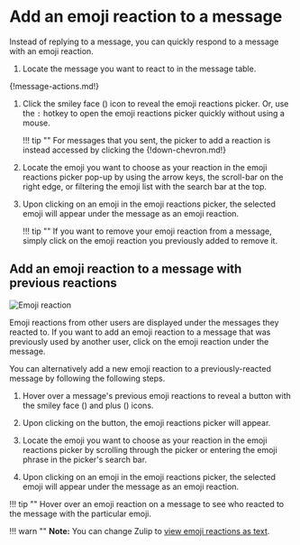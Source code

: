 # Add an emoji reaction to a message

Instead of replying to a message, you can quickly respond to a message with
an emoji reaction.

1. Locate the message you want to react to in the message table.

{!message-actions.md!}

1. Click the smiley face (<i class="icon-vector-smile"></i>)
icon to reveal the emoji reactions picker.  Or, use the `:` hotkey to
open the emoji reactions picker quickly without using a mouse.

    !!! tip ""
        For messages that you sent, the picker to add a reaction is
        instead accessed by clicking the {!down-chevron.md!}

3. Locate the emoji you want to choose as your reaction in the emoji
reactions picker pop-up by using the arrow keys, the scroll-bar on the
right edge, or filtering the emoji list with the search bar at the
top.

4. Upon clicking on an emoji in the emoji reactions picker, the
selected emoji will appear under the message as an emoji reaction.

    !!! tip ""
        If you want to remove your emoji reaction from a message, simply
        click on the emoji reaction you previously added to remove it.

## Add an emoji reaction to a message with previous reactions

![Emoji reaction](/static/images/help/emoji-react.png)

Emoji reactions from other users are displayed under the messages they
reacted to. If you want to add an emoji reaction to a message that was
previously used by another user, click on the emoji reaction under the
message.

You can alternatively add a new emoji reaction to a previously-reacted
message by following the following steps.

1. Hover over a message's previous emoji reactions to reveal a button with
the smiley face (<i class="icon-vector-smile"></i>) and plus (<i
class="icon-vector-plus"></i>) icons.

2. Upon clicking on the button, the emoji reactions picker will appear.

3. Locate the emoji you want to choose as your reaction in the emoji
reactions picker by scrolling through the picker or entering the emoji phrase in
the picker's search bar.

4. Upon clicking on an emoji in the emoji reactions picker, the selected emoji
will appear under the message as an emoji reaction.

!!! tip ""
    Hover over an emoji reaction on a message to see who reacted to the
    message with the particular emoji.

!!! warn ""
    **Note:** You can change Zulip to [view emoji reactions as text](/help/view-emoji-as-text).
